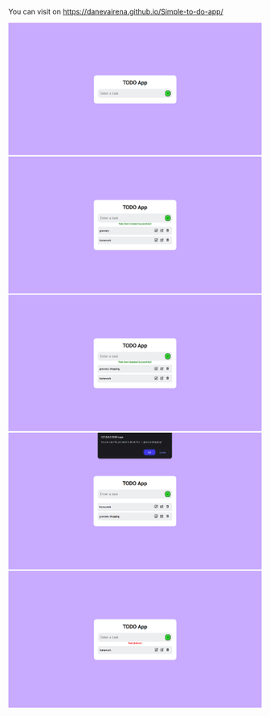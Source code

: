 You can visit on https://danevairena.github.io/Simple-to-do-app/

<img src="https://github.com/danevairena/Simple-to-do-app/blob/main/screenshots/todo1.png"></img><br>
<img src="https://github.com/danevairena/Simple-to-do-app/blob/main/screenshots/todo2.png"></img><br>
<img src="https://github.com/danevairena/Simple-to-do-app/blob/main/screenshots/todo3.png"></img><br>
<img src="https://github.com/danevairena/Simple-to-do-app/blob/main/screenshots/todo4.png"></img><br>
<img src="https://github.com/danevairena/Simple-to-do-app/blob/main/screenshots/todo5.png"></img><br>
